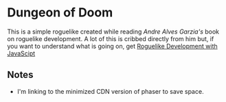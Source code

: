 # Dungeon of Doom

This is a simple roguelike created while reading _Andre Alves Garzia's_ book on roguelike development. A lot of this is cribbed directly from him but, if you want to understand what is going on, get [Roguelike Development with JavaScipt](https://www.apress.com/us/book/9781484260586)

## Notes

* I'm linking to the minimized CDN version of phaser to save space.
